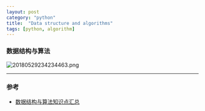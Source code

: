 ```yaml
---
layout: post
category: "python"
title:  "Data structure and algorithms"
tags: [python, algorithm]
---
```


### 数据结构与算法

![20180529234234463.png](https://i.loli.net/2020/03/05/zvlskNYgm5W8FiR.png)

---

### 参考

* [数据结构与算法知识点汇总](https://blog.csdn.net/u013718730/article/details/80503851)